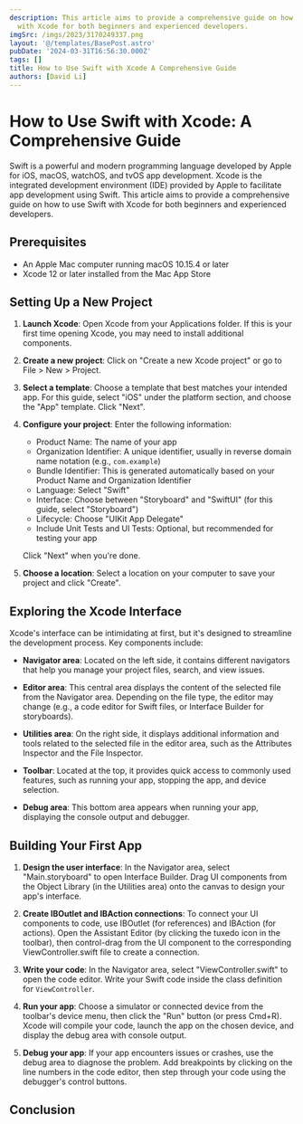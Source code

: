 ```yaml
---
description: This article aims to provide a comprehensive guide on how to use Swift
  with Xcode for both beginners and experienced developers.
imgSrc: /imgs/2023/3170249337.png
layout: '@/templates/BasePost.astro'
pubDate: '2024-03-31T16:56:30.000Z'
tags: []
title: How to Use Swift with Xcode A Comprehensive Guide
authors: [David Li]
---
```


# How to Use Swift with Xcode: A Comprehensive Guide

Swift is a powerful and modern programming language developed by Apple for iOS, macOS, watchOS, and tvOS app development. Xcode is the integrated development environment (IDE) provided by Apple to facilitate app development using Swift. This article aims to provide a comprehensive guide on how to use Swift with Xcode for both beginners and experienced developers.

## Prerequisites

- An Apple Mac computer running macOS 10.15.4 or later
- Xcode 12 or later installed from the Mac App Store

## Setting Up a New Project

1. **Launch Xcode**: Open Xcode from your Applications folder. If this is your first time opening Xcode, you may need to install additional components.

2. **Create a new project**: Click on "Create a new Xcode project" or go to File > New > Project.

3. **Select a template**: Choose a template that best matches your intended app. For this guide, select "iOS" under the platform section, and choose the "App" template. Click "Next".

4. **Configure your project**: Enter the following information:

    - Product Name: The name of your app
    - Organization Identifier: A unique identifier, usually in reverse domain name notation (e.g., `com.example`)
    - Bundle Identifier: This is generated automatically based on your Product Name and Organization Identifier
    - Language: Select "Swift"
    - Interface: Choose between "Storyboard" and "SwiftUI" (for this guide, select "Storyboard")
    - Lifecycle: Choose "UIKit App Delegate"
    - Include Unit Tests and UI Tests: Optional, but recommended for testing your app

   Click "Next" when you're done.

5. **Choose a location**: Select a location on your computer to save your project and click "Create".

## Exploring the Xcode Interface

Xcode's interface can be intimidating at first, but it's designed to streamline the development process. Key components include:

- **Navigator area**: Located on the left side, it contains different navigators that help you manage your project files, search, and view issues.

- **Editor area**: This central area displays the content of the selected file from the Navigator area. Depending on the file type, the editor may change (e.g., a code editor for Swift files, or Interface Builder for storyboards).

- **Utilities area**: On the right side, it displays additional information and tools related to the selected file in the editor area, such as the Attributes Inspector and the File Inspector.

- **Toolbar**: Located at the top, it provides quick access to commonly used features, such as running your app, stopping the app, and device selection.

- **Debug area**: This bottom area appears when running your app, displaying the console output and debugger.

## Building Your First App

1. **Design the user interface**: In the Navigator area, select "Main.storyboard" to open Interface Builder. Drag UI components from the Object Library (in the Utilities area) onto the canvas to design your app's interface.

2. **Create IBOutlet and IBAction connections**: To connect your UI components to code, use IBOutlet (for references) and IBAction (for actions). Open the Assistant Editor (by clicking the tuxedo icon in the toolbar), then control-drag from the UI component to the corresponding ViewController.swift file to create a connection.

3. **Write your code**: In the Navigator area, select "ViewController.swift" to open the code editor. Write your Swift code inside the class definition for `ViewController`.

4. **Run your app**: Choose a simulator or connected device from the toolbar's device menu, then click the "Run" button (or press Cmd+R). Xcode will compile your code, launch the app on the chosen device, and display the debug area with console output.

5. **Debug your app**: If your app encounters issues or crashes, use the debug area to diagnose the problem. Add breakpoints by clicking on the line numbers in the code editor, then step through your code using the debugger's control buttons.

## Conclusion